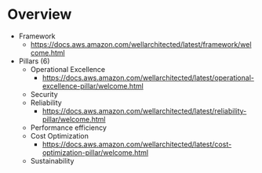 # Overview

- Framework
    + https://docs.aws.amazon.com/wellarchitected/latest/framework/welcome.html
- Pillars (6)
    + Operational Excellence
        * https://docs.aws.amazon.com/wellarchitected/latest/operational-excellence-pillar/welcome.html
    + Security
    + Reliability
        * https://docs.aws.amazon.com/wellarchitected/latest/reliability-pillar/welcome.html
    + Performance efficiency
    + Cost Optimization
        * https://docs.aws.amazon.com/wellarchitected/latest/cost-optimization-pillar/welcome.html
    + Sustainability
